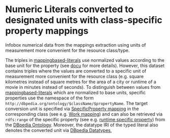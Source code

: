 # Numeric Literals converted to designated units with class-specific property mappings
Infobox numerical data from the mappings extraction using units of measurement more convenient for the resource class/type.

The triples in [mappingbased-literals](https://databus.dbpedia.org/dbpedia/${project.groupId}/mappingbased-literals) use normalized values according to the base unit for the property (see  [docu](https://databus.dbpedia.org/dbpedia/${project.groupId}/mappingbased-literals/${project.version}) for more details). However, this dataset contains triples where the values are converted to a specific unit of measurement more convenient for the resource class (e.g. square kilometres instead of square metres for the area of a city or runtime of a movie in minutes instead of seconds). To distinguish between values from [mappingbased-literals](https://databus.dbpedia.org/dbpedia/${project.groupId}/mappingbased-literals) which are normalized to base units, specific properties use the namespace of the form `http://dbpedia.org/ontology/$className/$propertyName`. The target conversion unit is specified via [SpecificProperty mapping](http://mappings.dbpedia.org/index.php/Template:SpecificProperty) in the corresponding class (see e.g. [Work mapping](http://mappings.dbpedia.org/index.php/OntologyClass:Work)) and can also be retrieved via `rdfs:range` of the specific property (see e.g. [runtime specific property](http://dbpedia.org/ontology/Work/runtime)) from the [DBpedia Ontology](https://databus.dbpedia.org/dbpedia/ontology/dbo-snapshots). Moreover, the datatype IRI of the typed literal also denotes the converted unit via [DBpedia Datatypes](http://mappings.dbpedia.org/index.php?title=Special:AllPages&namespace=206),


